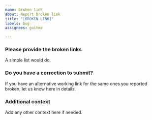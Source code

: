 ```yaml
---
name: Broken link
about: Report broken link
title: "[BROKEN LINK]"
labels: bug
assignees: guitmz

---
```


### Please provide the broken links

A simple list would do.

### Do you have a correction to submit?

If you have an alternative working link for the same ones you reported broken, let us know here in details.

### Additional context

Add any other context here if needed.
